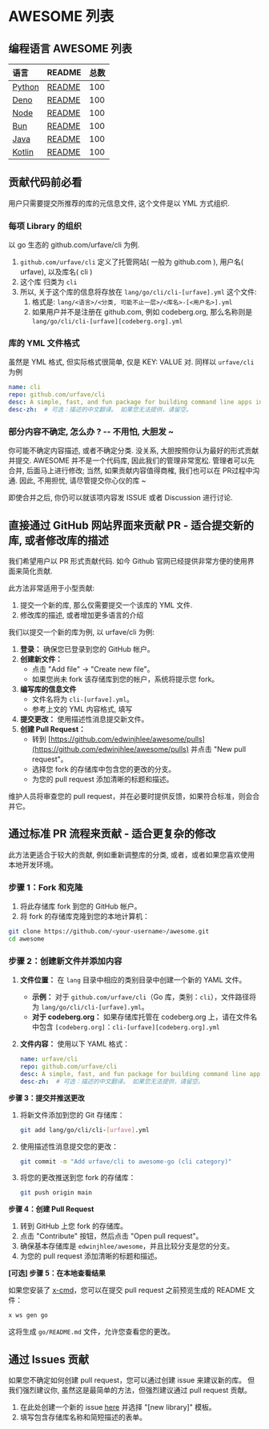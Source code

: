 # AWESOME 列表

## 编程语言 AWESOME 列表

| 语言                               | README                                                        | 总数   |
| :----------------------------------- | :------------------------------------------------------------ | :----- |
| [Python](https://a.x-cmd.com/python) | [README](https://github.com/edwinjhlee/awesome/lang/python)   | 100    |
| [Deno](https://a.x-cmd.com/deno)     | [README](https://github.com/edwinjhlee/awesome/lang/deno)     | 100    |
| [Node](https://a.x-cmd.com/node)     | [README](https://github.com/edwinjhlee/awesome/lang/node)     | 100    |
| [Bun](https://a.x-cmd.com/bun)       | [README](https://github.com/edwinjhlee/awesome/lang/bun)      | 100    |
| [Java](https://a.x-cmd.com/java)     | [README](https://github.com/edwinjhlee/awesome/lang/java)     | 100    |
| [Kotlin](https://a.x-cmd.com/kotlin) | [README](https://github.com/edwinjhlee/awesome/lang/kotlin)   | 100    |

## 贡献代码前必看

用户只需要提交所推荐的库的元信息文件, 这个文件是以 YML 方式组织.

### 每项 Library 的组织

以 go 生态的 github.com/urfave/cli 为例.

1. `github.com/urfave/cli` 定义了托管网站( 一般为 github.com ), 用户名( urfave), 以及库名( cli )
2. 这个库 归类为 `cli`
3. 所以, 关于这个库的信息将存放在 `lang/go/cli/cli-[urfave].yml` 这个文件:
   1. 格式是: `lang/<语言>/<分类, 可能不止一层>/<库名>-[<用户名>].yml`
   2. 如果用户并不是注册在 github.com, 例如 codeberg.org, 那么名称则是 `lang/go/cli/cli-[urfave][codeberg.org].yml`

### 库的 YML 文件格式

虽然是 YML 格式, 但实际格式很简单, 仅是 KEY: VALUE 对. 同样以 `urfave/cli` 为例

```yml
name: cli
repo: github.com/urfave/cli
desc: A simple, fast, and fun package for building command line apps in Go
desc-zh:  # 可选：描述的中文翻译。 如果您无法提供，请留空。
```

### 部分内容不确定, 怎么办 ? -- 不用怕, 大胆发 ~

你可能不确定内容描述, 或者不确定分类. 没关系, 大胆按照你认为最好的形式贡献并提交.
AWESOME 并不是一个代码库, 因此我们的管理非常宽松. 管理者可以先合并, 后面马上进行修改; 当然, 如果贡献内容值得商榷, 我们也可以在 PR过程中沟通. 因此, 不用担忧, 请尽管提交你心仪的库 ~

即使合并之后, 你仍可以就该项内容发 ISSUE 或者 Discussion 进行讨论.

## 直接通过 GitHub 网站界面来贡献 PR - 适合提交新的库, 或者修改库的描述

我们希望用户以 PR 形式贡献代码. 如今 Github 官网已经提供非常方便的使用界面来简化贡献. 

此方法非常适用于小型贡献:

1. 提交一个新的库, 那么仅需要提交一个该库的 YML 文件.
2. 修改库的描述, 或者增加更多语言的介绍

我们以提交一个新的库为例, 以 urfave/cli 为例:

1.  **登录：** 确保您已登录到您的 GitHub 帐户。
2.  **创建新文件：**
    - 点击 "Add file" -> "Create new file"。 
    - 如果您尚未 fork 该存储库到您的帐户，系统将提示您 fork。
3.  **编写库的信息文件**
    - 文件名将为 `cli-[urfave].yml`。
    - 参考上文的 YML 内容格式, 填写 
4.  **提交更改：** 使用描述性消息提交新文件。
5.  **创建 Pull Request：**
    - 转到 [https://github.com/edwinjhlee/awesome/pulls](https://github.com/edwinjhlee/awesome/pulls) 并点击 "New pull request"。
    - 选择您 fork 的存储库中包含您的更改的分支。
    - 为您的 pull request 添加清晰的标题和描述。

维护人员将审查您的 pull request，并在必要时提供反馈，如果符合标准，则会合并它。

## 通过标准 PR 流程来贡献 - 适合更复杂的修改

此方法更适合于较大的贡献, 例如重新调整库的分类, 或者，或者如果您喜欢使用本地开发环境。

### 步骤 1：Fork 和克隆

1.  将此存储库 fork 到您的 GitHub 帐户。
2.  将 fork 的存储库克隆到您的本地计算机：

```bash
git clone https://github.com/<your-username>/awesome.git
cd awesome
```

### 步骤 2：创建新文件并添加内容

1.  **文件位置：** 在 `lang` 目录中相应的类别目录中创建一个新的 YAML 文件。
    *   **示例：** 对于 `github.com/urfave/cli`（Go 库，类别：`cli`），文件路径将为 `lang/go/cli/cli-[urfave].yml`。
    *   **对于 codeberg.org：** 如果存储库托管在 codeberg.org 上，请在文件名中包含 `[codeberg.org]`：`cli-[urfave][codeberg.org].yml`

2.  **文件内容：** 使用以下 YAML 格式：

    ```yaml
    name: urfave/cli
    repo: github.com/urfave/cli
    desc: A simple, fast, and fun package for building command line apps in Go
    desc-zh:  # 可选：描述的中文翻译。 如果您无法提供，请留空。
    ```

**步骤 3：提交并推送更改**

1.  将新文件添加到您的 Git 存储库：

    ```bash
    git add lang/go/cli/cli-[urfave].yml
    ```

2.  使用描述性消息提交您的更改：

    ```bash
    git commit -m "Add urfave/cli to awesome-go (cli category)"
    ```

3.  将您的更改推送到您 fork 的存储库：

    ```bash
    git push origin main
    ```

**步骤 4：创建 Pull Request**

1.  转到 GitHub 上您 fork 的存储库。
2.  点击 "Contribute" 按钮，然后点击 "Open pull request"。
3.  确保基本存储库是 `edwinjhlee/awesome`，并且比较分支是您的分支。
4.  为您的 pull request 添加清晰的标题和描述。

**[可选] 步骤 5：在本地查看结果**

如果您安装了 [x-cmd](https://x-cmd.com)，您可以在提交 pull request 之前预览生成的 README 文件：

```bash
x ws gen go
```

这将生成 `go/README.md` 文件，允许您查看您的更改。

## 通过 Issues 贡献

如果您不确定如何创建 pull request，您可以通过创建 issue 来建议新的库。
但我们强烈建议你, 
虽然这是最简单的方法，但强烈建议通过 pull request 贡献。

1.  在此处创建一个新的 issue [here](https://github.com/edwinjhlee/awsome/issues) 并选择 "[new library]" 模板。
2.  填写包含存储库名称和简短描述的表单。

